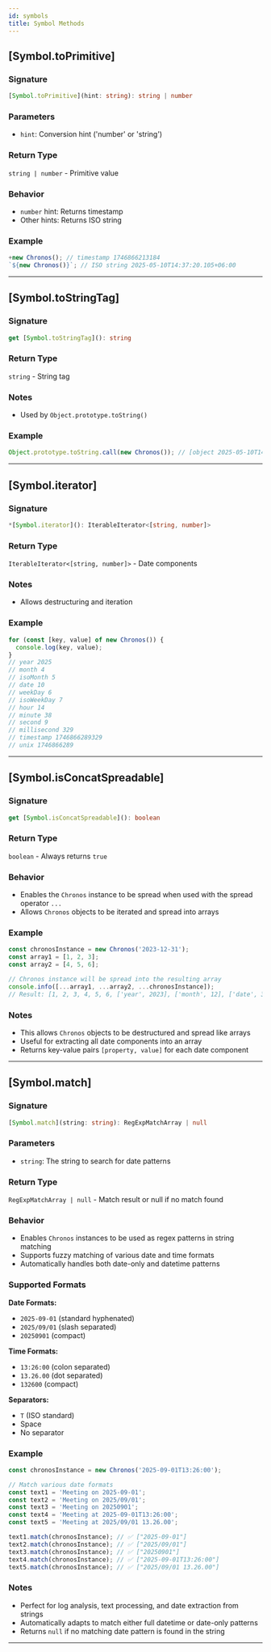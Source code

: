 ```yaml
---
id: symbols
title: Symbol Methods
---
```


<!-- markdownlint-disable-file MD024 -->

## [Symbol.toPrimitive]

### Signature

```ts
[Symbol.toPrimitive](hint: string): string | number
```

### Parameters

- `hint`: Conversion hint ('number' or 'string')

### Return Type

`string | number` - Primitive value

### Behavior

- `number` hint: Returns timestamp
- Other hints: Returns ISO string

### Example

```ts
+new Chronos(); // timestamp 1746866213184
`${new Chronos()}`; // ISO string 2025-05-10T14:37:20.105+06:00
```

---

## [Symbol.toStringTag]

### Signature

```ts
get [Symbol.toStringTag](): string
```

### Return Type

`string` - String tag

### Notes

- Used by `Object.prototype.toString()`

### Example

```ts
Object.prototype.toString.call(new Chronos()); // [object 2025-05-10T14:34:55.615+06:00]
```

---

## [Symbol.iterator]

### Signature

```ts
*[Symbol.iterator](): IterableIterator<[string, number]>
```

### Return Type

`IterableIterator<[string, number]>` - Date components

### Notes

- Allows destructuring and iteration

### Example

```ts
for (const [key, value] of new Chronos()) {
  console.log(key, value);
}
// year 2025
// month 4
// isoMonth 5
// date 10
// weekDay 6
// isoWeekDay 7
// hour 14
// minute 38
// second 9
// millisecond 329
// timestamp 1746866289329
// unix 1746866289
```

---

## [Symbol.isConcatSpreadable]

### Signature

```typescript
get [Symbol.isConcatSpreadable](): boolean
```

### Return Type

`boolean` - Always returns `true`

### Behavior

- Enables the `Chronos` instance to be spread when used with the spread operator `...`
- Allows `Chronos` objects to be iterated and spread into arrays

### Example

```ts
const chronosInstance = new Chronos('2023-12-31');
const array1 = [1, 2, 3];
const array2 = [4, 5, 6];

// Chronos instance will be spread into the resulting array
console.info([...array1, ...array2, ...chronosInstance]);
// Result: [1, 2, 3, 4, 5, 6, ['year', 2023], ['month', 12], ['date', 31], ...date components]
```

### Notes

- This allows `Chronos` objects to be destructured and spread like arrays
- Useful for extracting all date components into an array
- Returns key-value pairs `[property, value]` for each date component

---

## [Symbol.match]

### Signature

```typescript
[Symbol.match](string: string): RegExpMatchArray | null
```

### Parameters

- `string`: The string to search for date patterns

### Return Type

`RegExpMatchArray | null` - Match result or null if no match found

### Behavior

- Enables `Chronos` instances to be used as regex patterns in string matching
- Supports fuzzy matching of various date and time formats
- Automatically handles both date-only and datetime patterns

### Supported Formats

**Date Formats:**

- `2025-09-01` (standard hyphenated)
- `2025/09/01` (slash separated)
- `20250901` (compact)

**Time Formats:**

- `13:26:00` (colon separated)
- `13.26.00` (dot separated)  
- `132600` (compact)

**Separators:**

- `T` (ISO standard)
- Space
- No separator

### Example

```ts
const chronosInstance = new Chronos('2025-09-01T13:26:00');

// Match various date formats
const text1 = 'Meeting on 2025-09-01';
const text2 = 'Meeting on 2025/09/01';
const text3 = 'Meeting on 20250901';
const text4 = 'Meeting at 2025-09-01T13:26:00';
const text5 = 'Meeting at 2025/09/01 13.26.00';

text1.match(chronosInstance); // ✅ ["2025-09-01"]
text2.match(chronosInstance); // ✅ ["2025/09/01"]  
text3.match(chronosInstance); // ✅ ["20250901"]
text4.match(chronosInstance); // ✅ ["2025-09-01T13:26:00"]
text5.match(chronosInstance); // ✅ ["2025/09/01 13.26.00"]
```

### Notes

- Perfect for log analysis, text processing, and date extraction from strings
- Automatically adapts to match either full datetime or date-only patterns
- Returns `null` if no matching date pattern is found in the string

---
